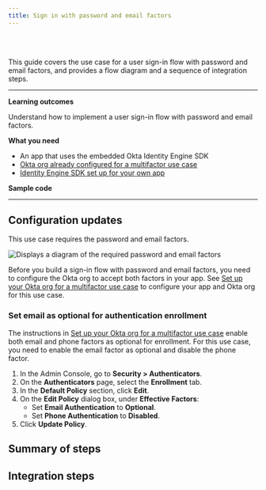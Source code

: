 ```yaml
---
title: Sign in with password and email factors
---
```


<div class="oie-embedded-sdk">

<ApiLifecycle access="ie" /><br>
<ApiLifecycle access="Limited GA" /><br>

<StackSelector />

This guide covers the use case for a user sign-in flow with password and email factors, and provides a flow diagram and a sequence of integration steps.

---

**Learning outcomes**

Understand how to implement a user sign-in flow with password and email factors.

**What you need**

* An app that uses the embedded Okta Identity Engine SDK
* [Okta org already configured for a multifactor use case](/docs/guides/oie-embedded-common-org-setup/-/main/#set-up-your-okta-org-for-a-multifactor-use-case)
* [Identity Engine SDK set up for your own app](/docs/guides/oie-embedded-common-download-setup-app/)

**Sample code**

<StackSnippet snippet="samplecode" />

---

## Configuration updates

This use case requires the password and email factors.

![Displays a diagram of the required password and email factors](/img/oie-embedded-sdk/factor-password-email.png)

Before you build a sign-in flow with password and email factors, you need to configure the Okta org to accept both factors in your app. See [Set up your Okta org for a multifactor use case](/docs/guides/oie-embedded-common-org-setup/-/main/#set-up-your-okta-org-for-a-multifactor-use-case) to configure your app and Okta org for this use case.

### Set email as optional for authentication enrollment

 The instructions in [Set up your Okta org for a multifactor use case](/docs/guides/oie-embedded-common-org-setup/-/main/#set-up-your-okta-org-for-a-multifactor-use-case) enable both email and phone factors as optional for enrollment. For this use case, you need to enable the email factor as optional and disable the phone factor.

1. In the Admin Console, go to **Security > Authenticators**.
1. On the **Authenticators** page, select the **Enrollment** tab.
1. In the **Default Policy** section, click **Edit**.
1. On the **Edit Policy** dialog box, under **Effective Factors**:
   * Set **Email Authentication** to **Optional**.
   * Set **Phone Authentication** to **Disabled**.
1. Click **Update Policy**.

## Summary of steps

<StackSnippet snippet="summaryofsteps" />

## Integration steps

<StackSnippet snippet="integrationsteps" />

</div>
